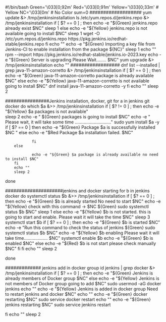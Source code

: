 #!/bin/bash
Green='\033[0;92m'
Red='\033[0;91m'
Yellow='\033[0;33m'       # Yellow
NC='\033[0m' # No Color
sum=0
###################
yum update &> /tmp/jenkinsinstallation
ls /etc/yum.repos.d/jenkins.repo &> /tmp/jenkinsinstallation
if [ $? == 0 ] ; then
        echo -e "${Green} jenkins.repo already exist $NC" 
        sleep 1
else
        echo -e "${Yellow} jenkins.repo is not available going to  install $NC"
        sleep 1
        wget -O /etc/yum.repos.d/jenkins.repo https://pkg.jenkins.io/redhat-stable/jenkins.repo
fi
echo ""
echo -e "${Green} Importing a key file from Jenkins-CI to enable installation from the package ${NC}"
sleep 1
echo ""
rpm --import https://pkg.jenkins.io/redhat-stable/jenkins.io-2023.key
echo -e "${Green} Server is upgrading Please Wait........ $NC"
yum upgrade &> /tmp/jenkinsinstallation
echo ""
##################
dnf list --installed | grep java-11-amazon-corretto &> /tmp/jenkinsinstallation
if [ $? == 0 ] ; then
        echo -e "${Green} java-11-amazon-corretto package is already available $NC" 
else
        echo -e "${Yellow} java-11-amazon-corretto is not available going to install $NC"
	dnf install java-11-amazon-corretto -y
fi
echo ""
sleep 2

################Jenkins installation, docker, git
for a in jenkins git docker
        do
        which $a &>> /tmp/jenkinsinstallation
        if [ $? != 0 ] ; then
                echo -e "${Yellow} $a packages is not available"     
                sleep 2
                echo -e "   ${Green} packages is going to install $NC"
                echo -e "    Please wait, it will take some time ............................."
                sudo yum install $a -y
                if [ $? == 0 ]
                then
                        echo -e "${Green}    Package $a is successfully installed $NC "
                else
                        echo -e "$Red Package $a installation failed. $NC"

                fi
        else

                echo -e "${Green} $a package is already available no need to install $NC"
        fi
        echo ""
        sleep 2
done

#####################jenkins and docker starting
for b in jenkins docker
        do
        systemctl status $b &>> /tmp/jenkinsinstallation
	if [ $? == 0 ] ; then
		echo -e "${Green} $b is already started No need to start $NC"
		echo -e "${Yellow} check with this command -> $NC ${Green} sudo systemctl status $b $NC"
		sleep 1
	else
		echo -e "${Yellow} $b is not started. this is going to start and enable. Please wait it will take the time $NC"
		sleep 3
		systemctl start $b
		if [ $? == 0 ] ; then
			echo -e "${Green} $b is started $NC"
                	echo -e "Run this command to check the status of jenkins ${Green} sudo systemctl status $b $NC"
                	echo -e "${Yellow} $b enabling Please wait it will take time................... $NC"
                	systemctl enable $b
                	echo -e "${Green} $b is enabled $NC"
		else
			echo -e "${Red} $b is not start please check manually $NC"
		fi
	fi
        echo ""
        sleep 2

done

############# jenkins add  in docker group
id jenkins | grep docker &> /tmp/jenkinsinstallation
if [ $? == 0 ] ; then
        echo -e "${Green} Jenkins is already members of Docker group $NC"
else
        echo -e "${Yellow} Jenkins is not members of Docker group going to add $NC"
        sudo usermod -aG docker jenkins
	echo ""
	echo -e "${Yellow} Jenkins is added in docker group Need to restart jenkins and docker $NC"
	echo ""
	echo -e "${Green} docker restarting $NC"
	sudo service docker restart 
        echo ""
	echo -e "${Green} jenkins restarting $NC"
	sudo service jenkins restart

fi
echo ""
sleep 2
